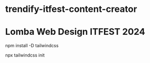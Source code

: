 # trendify-itfest-content-creator
<h1>Lomba Web Design ITFEST 2024</h1>
<p>npm install -D tailwindcss</p>
<p>npx tailwindcss init</p>


